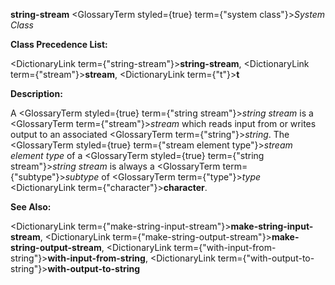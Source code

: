 **string-stream** <GlossaryTerm styled={true} term={"system class"}><i>System Class</i></GlossaryTerm> 



**Class Precedence List:** 



<DictionaryLink  term={"string-stream"}><b>string-stream</b></DictionaryLink>, <DictionaryLink  term={"stream"}><b>stream</b></DictionaryLink>, <DictionaryLink  term={"t"}><b>t</b></DictionaryLink> 



**Description:** 



A <GlossaryTerm styled={true} term={"string stream"}><i>string stream</i></GlossaryTerm> is a <GlossaryTerm  term={"stream"}><i>stream</i></GlossaryTerm> which reads input from or writes output to an associated <GlossaryTerm  term={"string"}><i>string</i></GlossaryTerm>. The <GlossaryTerm styled={true} term={"stream element type"}><i>stream element type</i></GlossaryTerm> of a <GlossaryTerm styled={true} term={"string stream"}><i>string stream</i></GlossaryTerm> is always a <GlossaryTerm  term={"subtype"}><i>subtype</i></GlossaryTerm> of <GlossaryTerm  term={"type"}><i>type</i></GlossaryTerm> <DictionaryLink  term={"character"}><b>character</b></DictionaryLink>. 



**See Also:** 



<DictionaryLink  term={"make-string-input-stream"}><b>make-string-input-stream</b></DictionaryLink>, <DictionaryLink  term={"make-string-output-stream"}><b>make-string-output-stream</b></DictionaryLink>, <DictionaryLink  term={"with-input-from-string"}><b>with-input-from-string</b></DictionaryLink>, <DictionaryLink  term={"with-output-to-string"}><b>with-output-to-string</b></DictionaryLink> 



